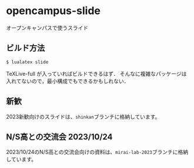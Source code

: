 # opencampus-slide
オープンキャンパスで使うスライド

## ビルド方法
```
$ lualatex slide
```
TeXLive-full が入っていればビルドできるはず．
そんなに複雑なパッケージは入れてないので，最小構成でもできるかもしれない．

## 新歓
2023新歓向けのスライドは、`shinkan`ブランチに格納しています。

## N/S高との交流会 2023/10/24
2023/10/24のN/S高との交流会向けの資料は、`mirai-lab-2023`ブランチに格納しています。


